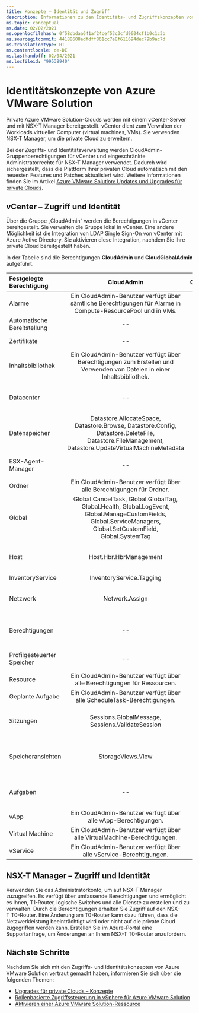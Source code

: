 ```yaml
---
title: Konzepte – Identität und Zugriff
description: Informationen zu den Identitäts- und Zugriffskonzepten von Azure VMware Solution
ms.topic: conceptual
ms.date: 02/02/2021
ms.openlocfilehash: 0f58cbdaa641af24cef53c3cfd9604cf1b0c1c3b
ms.sourcegitcommit: 44188608edfdff861cc7e8f611694dec79b9ac7d
ms.translationtype: HT
ms.contentlocale: de-DE
ms.lasthandoff: 02/04/2021
ms.locfileid: "99538940"
---
```

# <a name="azure-vmware-solution-identity-concepts"></a>Identitätskonzepte von Azure VMware Solution

Private Azure VMware Solution-Clouds werden mit einem vCenter-Server und mit NSX-T Manager bereitgestellt. vCenter dient zum Verwalten der Workloads virtueller Computer (virtual machines, VMs). Sie verwenden NSX-T Manager, um die private Cloud zu erweitern.

Bei der Zugriffs- und Identitätsverwaltung werden CloudAdmin-Gruppenberechtigungen für vCenter und eingeschränkte Administratorrechte für NSX-T Manager verwendet. Dadurch wird sichergestellt, dass die Plattform Ihrer privaten Cloud automatisch mit den neuesten Features und Patches aktualisiert wird.  Weitere Informationen finden Sie im Artikel [Azure VMware Solution: Updates und Upgrades für private Clouds][concepts-upgrades].

## <a name="vcenter-access-and-identity"></a>vCenter – Zugriff und Identität

Über die Gruppe „CloudAdmin“ werden die Berechtigungen in vCenter bereitgestellt. Sie verwalten die Gruppe lokal in vCenter. Eine andere Möglichkeit ist die Integration von LDAP Single Sign-On von vCenter mit Azure Active Directory. Sie aktivieren diese Integration, nachdem Sie Ihre private Cloud bereitgestellt haben. 

In der Tabelle sind die Berechtigungen **CloudAdmin** und **CloudGlobalAdmin** aufgeführt.

|  Festgelegte Berechtigung           | CloudAdmin | CloudGlobalAdmin | Comment |
| :---                     |    :---:   |       :---:      |   :--:  |
|  Alarme                  | Ein CloudAdmin-Benutzer verfügt über sämtliche Berechtigungen für Alarme in Compute-ResourcePool und in VMs.     |          --        |  -- |
|  Automatische Bereitstellung             |  --  |        --        |  Hosts werden von Microsoft verwaltet.  |
|  Zertifikate            |  --  |        --       |  Zertifikate werden von Microsoft verwaltet.  |
|  Inhaltsbibliothek         | Ein CloudAdmin-Benutzer verfügt über Berechtigungen zum Erstellen und Verwenden von Dateien in einer Inhaltsbibliothek.    |         Mit SSO aktiviert.         |  Dateien in der Inhaltsbibliothek werden von Microsoft auf ESXi-Hosts verteilt.  |
|  Datacenter              |  --  |        --          |  Sämtliche Vorgänge in Rechenzentren werden von Microsoft ausgeführt.  |
|  Datenspeicher               | Datastore.AllocateSpace, Datastore.Browse, Datastore.Config, Datastore.DeleteFile, Datastore.FileManagement, Datastore.UpdateVirtualMachineMetadata     |    --    |   -- |
|  ESX-Agent-Manager       |  --  |         --       |  Alle Vorgänge werden von Microsoft ausgeführt.  |
|  Ordner                  |  Ein CloudAdmin-Benutzer verfügt über alle Berechtigungen für Ordner.     |  --  |  --  |
|  Global                  |  Global.CancelTask, Global.GlobalTag, Global.Health, Global.LogEvent, Global.ManageCustomFields, Global.ServiceManagers, Global.SetCustomField, Global.SystemTag         |                  |    |
|  Host                    |  Host.Hbr.HbrManagement      |        --          |  Alle anderen Hostvorgänge werden von Microsoft ausgeführt.  |
|  InventoryService        |  InventoryService.Tagging      |        --          |  --  |
|  Netzwerk                 |  Network.Assign    |                  |  Alle anderen Netzwerkvorgänge werden von Microsoft ausgeführt.  |
|  Berechtigungen             |  --  |        --       |  Alle Berechtigungsvorgänge werden von Microsoft ausgeführt.  |
|  Profilgesteuerter Speicher  |  --  |        --       |  Alle Profilvorgänge werden von Microsoft ausgeführt.  |
|  Resource                |  Ein CloudAdmin-Benutzer verfügt über alle Berechtigungen für Ressourcen.        |      --       | --   |
|  Geplante Aufgabe          |  Ein CloudAdmin-Benutzer verfügt über alle ScheduleTask-Berechtigungen.   |   --   | -- |
|  Sitzungen                |  Sessions.GlobalMessage, Sessions.ValidateSession      |   --   |  Alle anderen Sitzungsvorgänge werden von Microsoft ausgeführt.  |
|  Speicheransichten           |  StorageViews.View   |        --          |  Alle anderen Vorgänge für Speicheransichten werden von Microsoft ausgeführt (Dienstkonfiguration).  |
|  Aufgaben                   |  --  |  --   |  Erweiterungen zur Aufgabenverwaltung werden von Microsoft verwaltet.  |
|  vApp                    |  Ein CloudAdmin-Benutzer verfügt über alle vApp-Berechtigungen.  |  --  |  --  |
|  Virtual Machine         |  Ein CloudAdmin-Benutzer verfügt über alle VirtualMachine-Berechtigungen.  |  --  |  --  |
|  vService                |  Ein CloudAdmin-Benutzer verfügt über alle vService-Berechtigungen.  |  --  |  --  |

## <a name="nsx-t-manager-access-and-identity"></a>NSX-T Manager – Zugriff und Identität

Verwenden Sie das Administratorkonto, um auf NSX-T Manager zuzugreifen. Es verfügt über umfassende Berechtigungen und ermöglicht es Ihnen, T1-Router, logische Switches und alle Dienste zu erstellen und zu verwalten. Durch die Berechtigungen erhalten Sie Zugriff auf den NSX-T T0-Router. Eine Änderung am T0-Router kann dazu führen, dass die Netzwerkleistung beeinträchtigt wird oder nicht auf die private Cloud zugegriffen werden kann. Erstellen Sie im Azure-Portal eine Supportanfrage, um Änderungen an Ihrem NSX-T T0-Router anzufordern.
  
## <a name="next-steps"></a>Nächste Schritte

Nachdem Sie sich mit den Zugriffs- und Identitätskonzepten von Azure VMware Solution vertraut gemacht haben, informieren Sie sich über die folgenden Themen:

- [Upgrades für private Clouds – Konzepte](concepts-upgrades.md)
- [Rollenbasierte Zugriffssteuerung in vSphere für Azure VMware Solution](concepts-role-based-access-control.md)
- [Aktivieren einer Azure VMware Solution-Ressource](enable-azure-vmware-solution.md)

<!-- LINKS - external -->

<!-- LINKS - internal -->
[concepts-upgrades]: ./concepts-upgrades.md
